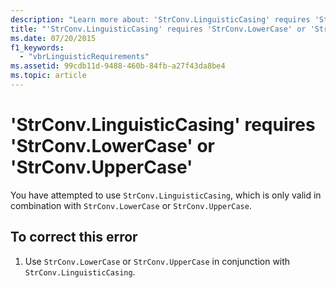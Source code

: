 ```yaml
---
description: "Learn more about: 'StrConv.LinguisticCasing' requires 'StrConv.LowerCase' or 'StrConv.UpperCase'"
title: "'StrConv.LinguisticCasing' requires 'StrConv.LowerCase' or 'StrConv.UpperCase'"
ms.date: 07/20/2015
f1_keywords: 
  - "vbrLinguisticRequirements"
ms.assetid: 99cdb11d-9488-460b-84fb-a27f43da8be4
ms.topic: article
---
```

# 'StrConv.LinguisticCasing' requires 'StrConv.LowerCase' or 'StrConv.UpperCase'

You have attempted to use `StrConv.LinguisticCasing`, which is only valid in combination with `StrConv.LowerCase` or `StrConv.UpperCase`.  
  
## To correct this error  
  
1. Use `StrConv.LowerCase` or `StrConv.UpperCase` in conjunction with `StrConv.LinguisticCasing`.  
